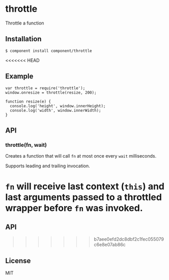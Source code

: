 
# throttle

  Throttle a function

## Installation

    $ component install component/throttle

<<<<<<< HEAD
## Example

    var throttle = require('throttle');
    window.onresize = throttle(resize, 200);

    function resize(e) {
      console.log('height', window.innerHeight);
      console.log('width', window.innerWidth);
    }

## API

### throttle(fn, wait)

Creates a function that will call `fn` at most once every `wait` milliseconds.

Supports leading and trailing invocation.

`fn` will receive last context (`this`) and last arguments passed to a throttled wrapper before `fn` was invoked.
=======
## API

   
>>>>>>> b7aee0efd2dc8dbf2c1fec055079c6e8e07ab86c

## License

  MIT
